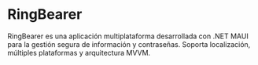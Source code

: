 # RingBearer
RingBearer es una aplicación multiplataforma desarrollada con .NET MAUI para la gestión segura de información y contraseñas. Soporta localización, múltiples plataformas y arquitectura MVVM.

